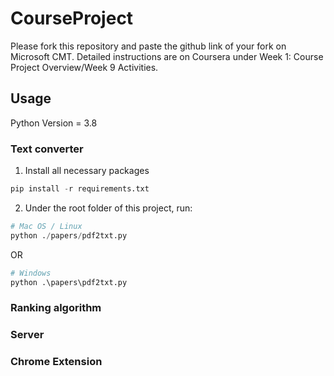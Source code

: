 # CourseProject

Please fork this repository and paste the github link of your fork on Microsoft CMT. Detailed instructions are on Coursera under Week 1: Course Project Overview/Week 9 Activities.

## Usage
Python Version = 3.8
### Text converter
1. Install all necessary packages
```python
pip install -r requirements.txt  
```
2. Under the root folder of this project, run:
```python
# Mac OS / Linux
python ./papers/pdf2txt.py
```
OR
```python
# Windows
python .\papers\pdf2txt.py
```
### Ranking algorithm
### Server
### Chrome Extension
